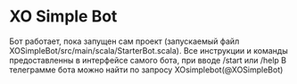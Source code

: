 # XO Simple Bot
Бот работает, пока запущен сам проект (запускаемый файл XOSimpleBot/src/main/scala/StarterBot.scala). Все инструкции и команды предоставленны в интерфейсе самого бота, при вводе /start или /help
В телеграмме бота можно найти по запросу XOsimplebot(@XOSimpleBot)
